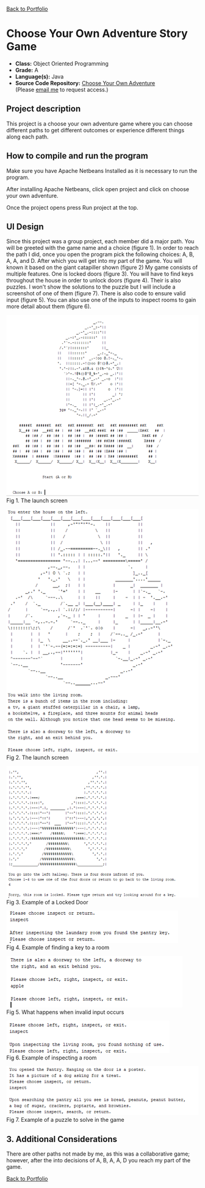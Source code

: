 [Back to Portfolio](./)

Choose Your Own Adventure Story Game
===============

-   **Class:** Object Oriented Programming
-   **Grade:** A
-   **Language(s):** Java
-   **Source Code Repository:** [Choose Your Own Adventure](https://github.com/Wesasaurus/CSCI-325-Fall23-AdventureStoryGame)  
    (Please [email me](mailto:wlcassel@csustudent.net?subject=GitHub%20Access) to request access.)

## Project description

This project is a choose your own adventure game where you can choose different paths to get different outcomes or experience different things along each path. 

## How to compile and run the program

Make sure you have Apache Netbeans Installed as it is necessary to run the program.

After installing Apache Netbeans, click open project and click on choose your own adventure.

Once the project opens press Run project at the top.

## UI Design

Since this project was a group project, each member did a major path. You will be greeted with the game name and a choice (figure 1). In order to reach the path I did, once you open the program pick the following choices: A, B, A, A, and D. After which you will get into my part of the game. You will known it based on the giant catapiller shown (figure 2) My game consists of multiple features. One is locked doors (figure 3). You will have to find keys throughout the house in order to unlock doors (figure 4). Their is also puzzles. I won't show the solutions to the puzzle but I will include a screenshot of one of them (figure 7). There is also code to ensure valid input (figure 5). You can also use one of the inputs to inspect rooms to gain more detail about them (figure 6). 


![screenshot](images/Object1.PNG)  
Fig 1. The launch screen

![screenshot](images/Object7.PNG)  
Fig 2. The launch screen

![screenshot](images/Object2.PNG)  
Fig 3. Example of a Locked Door

![screenshot](images/Object3.PNG)  
Fig 4. Example of finding a key to a room

![screenshot](images/Object4.PNG)  
Fig 5. What happens when invalid input occurs

![screenshot](images/Object5.PNG)  
Fig 6. Example of inspecting a room

![screenshot](images/Object6.PNG)  
Fig 7. Example of a puzzle to solve in the game

## 3. Additional Considerations

There are other paths not made by me, as this was a collaborative game; however, after the into decisions of A, B, A, A, D you reach my part of the game.

[Back to Portfolio](./)
